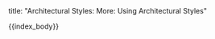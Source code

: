 <frontmatter>
title: "Architectural Styles: More: Using Architectural Styles"
</frontmatter>

{{index_body}}

